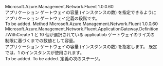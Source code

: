 <Type Name="IWithInstanceCount" FullName="Microsoft.Azure.Management.Network.Fluent.ApplicationGateway.Definition.IWithInstanceCount">
  <TypeSignature Language="C#" Value="public interface IWithInstanceCount" />
  <TypeSignature Language="ILAsm" Value=".class public interface auto ansi abstract IWithInstanceCount" />
  <TypeSignature Language="DocId" Value="T:Microsoft.Azure.Management.Network.Fluent.ApplicationGateway.Definition.IWithInstanceCount" />
  <TypeSignature Language="VB.NET" Value="Public Interface IWithInstanceCount" />
  <TypeSignature Language="F#" Value="type IWithInstanceCount = interface" />
  <AssemblyInfo>
    <AssemblyName>Microsoft.Azure.Management.Network.Fluent</AssemblyName>
    <AssemblyVersion>1.0.0.60</AssemblyVersion>
  </AssemblyInfo>
  <Interfaces />
  <Docs>
    <summary>
            アプリケーション ゲートウェイの容量 (インスタンスの数) を指定できるようにアプリケーション ゲートウェイ定義の段階です。
            </summary>
    <remarks>To be added.</remarks>
  </Docs>
  <Members>
    <Member MemberName="WithInstanceCount">
      <MemberSignature Language="C#" Value="public Microsoft.Azure.Management.Network.Fluent.ApplicationGateway.Definition.IWithCreate WithInstanceCount (int instanceCount);" />
      <MemberSignature Language="ILAsm" Value=".method public hidebysig newslot virtual instance class Microsoft.Azure.Management.Network.Fluent.ApplicationGateway.Definition.IWithCreate WithInstanceCount(int32 instanceCount) cil managed" />
      <MemberSignature Language="DocId" Value="M:Microsoft.Azure.Management.Network.Fluent.ApplicationGateway.Definition.IWithInstanceCount.WithInstanceCount(System.Int32)" />
      <MemberSignature Language="VB.NET" Value="Public Function WithInstanceCount (instanceCount As Integer) As IWithCreate" />
      <MemberSignature Language="F#" Value="abstract member WithInstanceCount : int -&gt; Microsoft.Azure.Management.Network.Fluent.ApplicationGateway.Definition.IWithCreate" Usage="iWithInstanceCount.WithInstanceCount instanceCount" />
      <MemberType>Method</MemberType>
      <AssemblyInfo>
        <AssemblyName>Microsoft.Azure.Management.Network.Fluent</AssemblyName>
        <AssemblyVersion>1.0.0.60</AssemblyVersion>
      </AssemblyInfo>
      <ReturnValue>
        <ReturnType>Microsoft.Azure.Management.Network.Fluent.ApplicationGateway.Definition.IWithCreate</ReturnType>
      </ReturnValue>
      <Parameters>
        <Parameter Name="instanceCount" Type="System.Int32" />
      </Parameters>
      <Docs>
        <param name="instanceCount">1 と 10 個が選択されている applicatiob ゲートウェイのサイズの制限に基づくまでの数値として容量。</param>
        <summary>
            アプリケーション ゲートウェイの容量 (インスタンスの数) を指定します。
            既定では、1 のインスタンスが使用されます。
            </summary>
        <returns>To be added.</returns>
        <remarks>To be added.</remarks>
        <return>定義の次のステージ。</return>
      </Docs>
    </Member>
  </Members>
</Type>